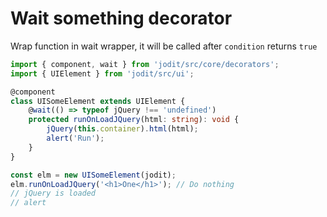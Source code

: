 # Wait something decorator

Wrap function in wait wrapper, it will be called after `condition` returns `true`

```typescript
import { component, wait } from 'jodit/src/core/decorators';
import { UIElement } from 'jodit/src/ui';

@component
class UISomeElement extends UIElement {
	@wait(() => typeof jQuery !== 'undefined')
	protected runOnLoadJQuery(html: string): void {
		jQuery(this.container).html(html);
		alert('Run');
	}
}

const elm = new UISomeElement(jodit);
elm.runOnLoadJQuery('<h1>One</h1>'); // Do nothing
// jQuery is loaded
// alert
```
